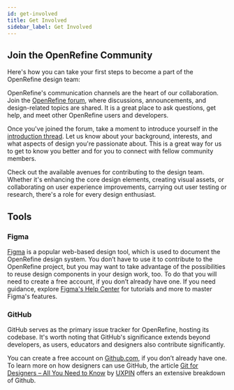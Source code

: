 ```yaml
---
id: get-involved
title: Get Involved
sidebar_label: Get Involved
---
```


## Join the OpenRefine Community

Here's how you can take your first steps to become a part of the OpenRefine design team:

OpenRefine's communication channels are the heart of our collaboration. Join the [OpenRefine forum](https://forum.openrefine.org/), where discussions, announcements, and design-related topics are shared. It is a great place to ask questions, get help, and meet other OpenRefine users and developers.

Once you've joined the forum, take a moment to introduce yourself in the [introduction thread](https://forum.openrefine.org/t/introductions-thread/69). Let us know about your background, interests, and what aspects of design you're passionate about. This is a great way for us to get to know you better and for you to connect with fellow community members.

Check out the available avenues for contributing to the design team. Whether it's enhancing the core design elements, creating visual assets, or collaborating on user experience improvements, carrying out user testing or research, there's a role for every design enthusiast.

## Tools
### Figma
[Figma](https://www.figma.com/) is a popular web-based design tool, which is used to document the OpenRefine design system. You don’t have to use it to contribute to the OpenRefine project, but you may want to take advantage of the possibilities to reuse design components in your design work, too. To do that you will need to create a free account, if you don’t already have one. If you need guidance, explore [Figma's Help Center](https://help.figma.com/hc/en-us) for tutorials and more to master Figma's features.

### GitHub
GitHub serves as the primary issue tracker for OpenRefine, hosting its codebase. It's worth noting that GitHub's significance extends beyond developers, as users, educators and designers also contribute significantly. 

You can create a free account on [Github.com](https://github.com), if you don’t already have one.
To learn more on how designers can use GitHub, the article  [Git for Designers – All You Need to Know](https://www.uxpin.com/studio/blog/git-for-designers/) by [UXPIN](https://www.uxpin.com/studio/) offers an extensive breakdown of Github.
